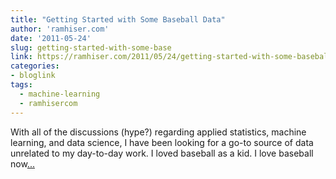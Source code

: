 ```yaml
---
title: "Getting Started with Some Baseball Data"
author: 'ramhiser.com'
date: '2011-05-24'
slug: getting-started-with-some-base
link: https://ramhiser.com/2011/05/24/getting-started-with-some-baseball-data/
categories:
- bloglink
tags:
  - machine-learning
  - ramhisercom
---
```


With all of the discussions (hype?) regarding applied statistics, machine learning, and data science, I have been looking for a go-to source of data unrelated to my day-to-day work. I loved baseball as a kid. I love baseball now[... <i class="fas fa-external-link-alt"></i>](https://ramhiser.com/2011/05/24/getting-started-with-some-baseball-data/)

